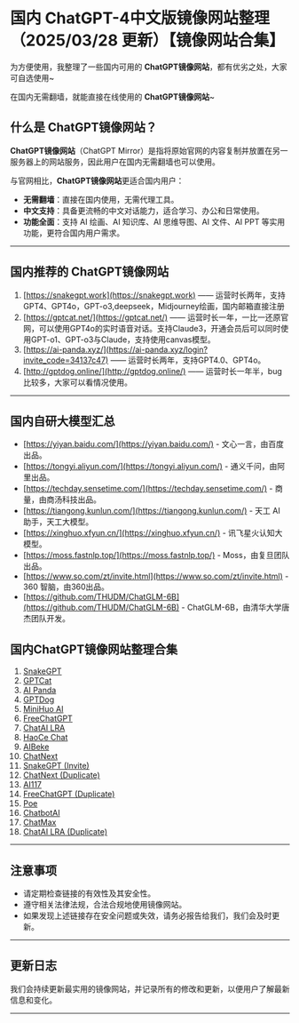 # 国内 ChatGPT-4中文版镜像网站整理（2025/03/28 更新）【镜像网站合集】
 
为方便使用，我整理了一些国内可用的 **ChatGPT镜像网站**，都有优劣之处，大家可自选使用~

在国内无需翻墙，就能直接在线使用的 **ChatGPT镜像网站**~  

 
## 什么是 ChatGPT镜像网站？
 
 **ChatGPT镜像网站**（ChatGPT Mirror）是指将原始官网的内容复制并放置在另一服务器上的网站服务，因此用户在国内无需翻墙也可以使用。
 
 与官网相比，**ChatGPT镜像网站**更适合国内用户：
 
 - **无需翻墙**：直接在国内使用，无需代理工具。
 - **中文支持**：具备更流畅的中文对话能力，适合学习、办公和日常使用。
 - **功能全面**：支持 AI 绘画、AI 知识库、AI 思维导图、AI 文件、AI PPT 等实用功能，更符合国内用户需求。
 
 ---
 
## 国内推荐的 ChatGPT镜像网站
 
1. [https://snakegpt.work](https://snakegpt.work) —— 运营时长两年，支持GPT4、GPT4o，GPT-o3,deepseek，Midjourney绘画，国内邮箱直接注册
2. [https://gptcat.net/](https://gptcat.net/) ——  运营时长一年，一比一还原官网，可以使用GPT4o的实时语音对话。支持Claude3，开通会员后可以同时使用GPT-o1、GPT-o3与Claude，支持使用canvas模型。
3. [https://ai-panda.xyz/](https://ai-panda.xyz/login?invite_code=34137c47)  ——  运营时长两年，支持GPT4.0、GPT4o。
4. [http://gptdog.online/](http://gptdog.online/)  —— 运营时长一年半，bug比较多，大家可以看情况使用。
 
 ---
 
## 国内自研大模型汇总
 
 - [https://yiyan.baidu.com/](https://yiyan.baidu.com/) - 文心一言，由百度出品。
 - [https://tongyi.aliyun.com/](https://tongyi.aliyun.com/) - 通义千问，由阿里出品。
 - [https://techday.sensetime.com/](https://techday.sensetime.com/) - 商量，由商汤科技出品。
 - [https://tiangong.kunlun.com/](https://tiangong.kunlun.com/) - 天工 AI 助手，天工大模型。
 - [https://xinghuo.xfyun.cn/](https://xinghuo.xfyun.cn/) - 讯飞星火认知大模型。
 - [https://moss.fastnlp.top/](https://moss.fastnlp.top/) - Moss，由复旦团队出品。
 - [https://www.so.com/zt/invite.html](https://www.so.com/zt/invite.html) - 360 智脑，由360出品。
 - [https://github.com/THUDM/ChatGLM-6B](https://github.com/THUDM/ChatGLM-6B) - ChatGLM-6B，由清华大学唐杰团队开发。
 
 ## 国内ChatGPT镜像网站整理合集

1. [SnakeGPT](https://snakegpt.work)  
2. [GPTCat](https://gptcat.net/)  
3. [AI Panda](https://ai-panda.xyz/login?invite_code=34137c47)  
4. [GPTDog](http://gptdog.online/)  
5. [MiniHuo AI](chatgpt.com)  
6. [FreeChatGPT](https://chat.gptcat.ne)  
7. [ChatAI LRA](https://chatai.lra.cn/#/home/chat)  
8. [HaoCe Chat](https://chat.haoce.com/)  
9. [AIBeke](https://vipag4.aibeke.com/)  
10. [ChatNext](https://www.chatnext.top)  
11. [SnakeGPT (Invite)](https://snakegpt.work?inVitecode=PUWFCNERUN)  
12. [ChatNext (Duplicate)](https://www.chatnext.top)  
13. [AI117](https://ai117.com/)  
14. [FreeChatGPT (Duplicate)](https://freechatgpt.lol/)  
15. [Poe](https://poe.com)  
16. [ChatbotAI](http://chat8.zjqywl.cn/chatbotai/1002?channel=360toufangzt9)  
17. [ChatMax](http://gp.yangxiwl.cn/chatmax/chat/1691915246543?channel=baidumaxguizhou&bd_vid=11561269466905197062)  
18. [ChatAI LRA (Duplicate)](https://chatai.lra.cn/#/home/chat)  
 
 ---
 
## 注意事项
 
 - 请定期检查链接的有效性及其安全性。
 - 遵守相关法律法规，合法合规地使用镜像网站。
 - 如果发现上述链接存在安全问题或失效，请务必报告给我们，我们会及时更新。
 
 ---
 
## 更新日志
 
 我们会持续更新最实用的镜像网站，并记录所有的修改和更新，以便用户了解最新信息和变化。
 
 ---
